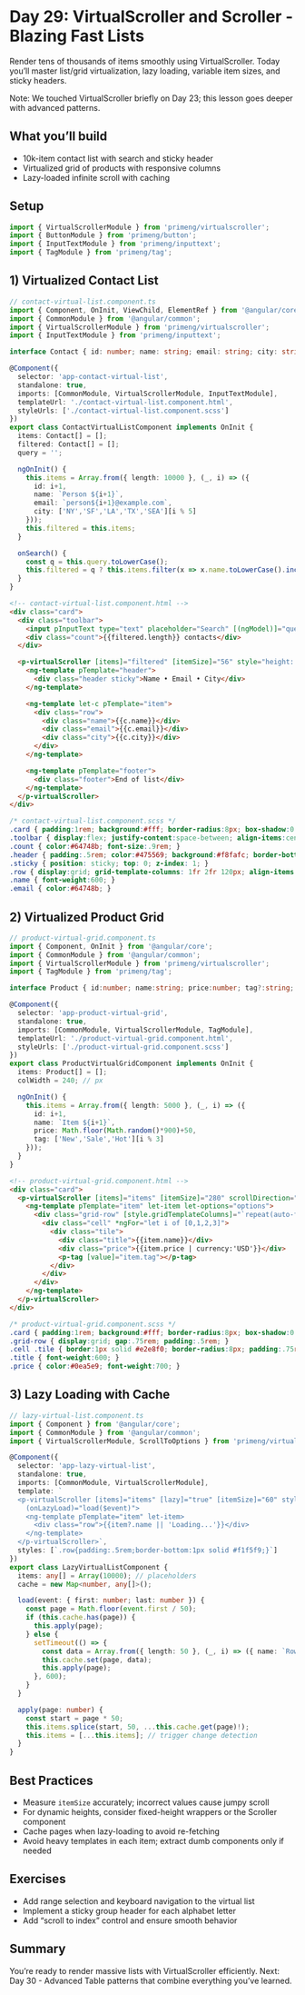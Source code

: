 # Day 29: VirtualScroller and Scroller - Blazing Fast Lists

Render tens of thousands of items smoothly using VirtualScroller. Today you’ll master list/grid virtualization, lazy loading, variable item sizes, and sticky headers.

Note: We touched VirtualScroller briefly on Day 23; this lesson goes deeper with advanced patterns.

## What you’ll build
- 10k-item contact list with search and sticky header
- Virtualized grid of products with responsive columns
- Lazy-loaded infinite scroll with caching

## Setup

```ts
import { VirtualScrollerModule } from 'primeng/virtualscroller';
import { ButtonModule } from 'primeng/button';
import { InputTextModule } from 'primeng/inputtext';
import { TagModule } from 'primeng/tag';
```

## 1) Virtualized Contact List

```ts
// contact-virtual-list.component.ts
import { Component, OnInit, ViewChild, ElementRef } from '@angular/core';
import { CommonModule } from '@angular/common';
import { VirtualScrollerModule } from 'primeng/virtualscroller';
import { InputTextModule } from 'primeng/inputtext';

interface Contact { id: number; name: string; email: string; city: string; }

@Component({
  selector: 'app-contact-virtual-list',
  standalone: true,
  imports: [CommonModule, VirtualScrollerModule, InputTextModule],
  templateUrl: './contact-virtual-list.component.html',
  styleUrls: ['./contact-virtual-list.component.scss']
})
export class ContactVirtualListComponent implements OnInit {
  items: Contact[] = [];
  filtered: Contact[] = [];
  query = '';

  ngOnInit() {
    this.items = Array.from({ length: 10000 }, (_, i) => ({
      id: i+1,
      name: `Person ${i+1}`,
      email: `person${i+1}@example.com`,
      city: ['NY','SF','LA','TX','SEA'][i % 5]
    }));
    this.filtered = this.items;
  }

  onSearch() {
    const q = this.query.toLowerCase();
    this.filtered = q ? this.items.filter(x => x.name.toLowerCase().includes(q) || x.email.includes(q)) : this.items;
  }
}
```

```html
<!-- contact-virtual-list.component.html -->
<div class="card">
  <div class="toolbar">
    <input pInputText type="text" placeholder="Search" [(ngModel)]="query" (input)="onSearch()" />
    <div class="count">{{filtered.length}} contacts</div>
  </div>

  <p-virtualScroller [items]="filtered" [itemSize]="56" style="height: 480px">
    <ng-template pTemplate="header">
      <div class="header sticky">Name • Email • City</div>
    </ng-template>

    <ng-template let-c pTemplate="item">
      <div class="row">
        <div class="name">{{c.name}}</div>
        <div class="email">{{c.email}}</div>
        <div class="city">{{c.city}}</div>
      </div>
    </ng-template>

    <ng-template pTemplate="footer">
      <div class="footer">End of list</div>
    </ng-template>
  </p-virtualScroller>
</div>
```

```scss
/* contact-virtual-list.component.scss */
.card { padding:1rem; background:#fff; border-radius:8px; box-shadow:0 2px 8px rgba(0,0,0,.06); }
.toolbar { display:flex; justify-content:space-between; align-items:center; margin-bottom:.5rem; }
.count { color:#64748b; font-size:.9rem; }
.header { padding:.5rem; color:#475569; background:#f8fafc; border-bottom:1px solid #e2e8f0; }
.sticky { position: sticky; top: 0; z-index: 1; }
.row { display:grid; grid-template-columns: 1fr 2fr 120px; align-items:center; padding:.5rem; border-bottom:1px solid #f1f5f9; }
.name { font-weight:600; }
.email { color:#64748b; }
```

## 2) Virtualized Product Grid

```ts
// product-virtual-grid.component.ts
import { Component, OnInit } from '@angular/core';
import { CommonModule } from '@angular/common';
import { VirtualScrollerModule } from 'primeng/virtualscroller';
import { TagModule } from 'primeng/tag';

interface Product { id:number; name:string; price:number; tag?:string; }

@Component({
  selector: 'app-product-virtual-grid',
  standalone: true,
  imports: [CommonModule, VirtualScrollerModule, TagModule],
  templateUrl: './product-virtual-grid.component.html',
  styleUrls: ['./product-virtual-grid.component.scss']
})
export class ProductVirtualGridComponent implements OnInit {
  items: Product[] = [];
  colWidth = 240; // px

  ngOnInit() {
    this.items = Array.from({ length: 5000 }, (_, i) => ({
      id: i+1,
      name: `Item ${i+1}`,
      price: Math.floor(Math.random()*900)+50,
      tag: ['New','Sale','Hot'][i % 3]
    }));
  }
}
```

```html
<!-- product-virtual-grid.component.html -->
<div class="card">
  <p-virtualScroller [items]="items" [itemSize]="280" scrollDirection="vertical" style="height: 700px">
    <ng-template pTemplate="item" let-item let-options="options">
      <div class="grid-row" [style.gridTemplateColumns]="`repeat(auto-fill, minmax(${colWidth}px, 1fr))`">
        <div class="cell" *ngFor="let i of [0,1,2,3]">
          <div class="tile">
            <div class="title">{{item.name}}</div>
            <div class="price">{{item.price | currency:'USD'}}</div>
            <p-tag [value]="item.tag"></p-tag>
          </div>
        </div>
      </div>
    </ng-template>
  </p-virtualScroller>
</div>
```

```scss
/* product-virtual-grid.component.scss */
.card { padding:1rem; background:#fff; border-radius:8px; box-shadow:0 2px 8px rgba(0,0,0,.06); }
.grid-row { display:grid; gap:.75rem; padding:.5rem; }
.cell .tile { border:1px solid #e2e8f0; border-radius:8px; padding:.75rem; background:#ffffff; }
.title { font-weight:600; }
.price { color:#0ea5e9; font-weight:700; }
```

## 3) Lazy Loading with Cache

```ts
// lazy-virtual-list.component.ts
import { Component } from '@angular/core';
import { CommonModule } from '@angular/common';
import { VirtualScrollerModule, ScrollToOptions } from 'primeng/virtualscroller';

@Component({
  selector: 'app-lazy-virtual-list',
  standalone: true,
  imports: [CommonModule, VirtualScrollerModule],
  template: `
  <p-virtualScroller [items]="items" [lazy]="true" [itemSize]="60" style="height: 400px"
    (onLazyLoad)="load($event)">
    <ng-template pTemplate="item" let-item>
      <div class="row">{{item?.name || 'Loading...'}}</div>
    </ng-template>
  </p-virtualScroller>`,
  styles: [`.row{padding:.5rem;border-bottom:1px solid #f1f5f9;}`]
})
export class LazyVirtualListComponent {
  items: any[] = Array(10000); // placeholders
  cache = new Map<number, any[]>();

  load(event: { first: number; last: number }) {
    const page = Math.floor(event.first / 50);
    if (this.cache.has(page)) {
      this.apply(page);
    } else {
      setTimeout(() => {
        const data = Array.from({ length: 50 }, (_, i) => ({ name: `Row ${page*50 + i + 1}` }));
        this.cache.set(page, data);
        this.apply(page);
      }, 600);
    }
  }

  apply(page: number) {
    const start = page * 50;
    this.items.splice(start, 50, ...this.cache.get(page)!);
    this.items = [...this.items]; // trigger change detection
  }
}
```

## Best Practices
- Measure `itemSize` accurately; incorrect values cause jumpy scroll
- For dynamic heights, consider fixed-height wrappers or the Scroller component
- Cache pages when lazy-loading to avoid re-fetching
- Avoid heavy templates in each item; extract dumb components only if needed

## Exercises
- Add range selection and keyboard navigation to the virtual list
- Implement a sticky group header for each alphabet letter
- Add “scroll to index” control and ensure smooth behavior

## Summary
You’re ready to render massive lists with VirtualScroller efficiently. Next: Day 30 - Advanced Table patterns that combine everything you’ve learned.